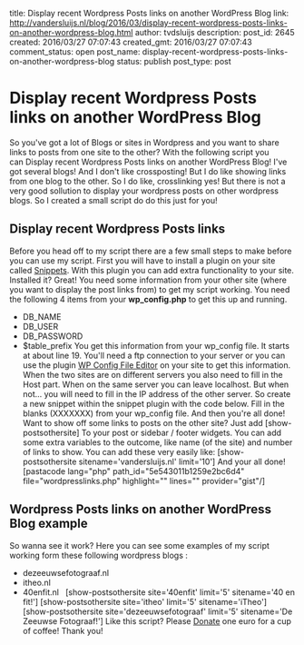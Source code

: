 title: Display recent Wordpress Posts links on another WordPress Blog
link: http://vandersluijs.nl/blog/2016/03/display-recent-wordpress-posts-links-on-another-wordpress-blog.html
author: tvdsluijs
description: 
post_id: 2645
created: 2016/03/27 07:07:43
created_gmt: 2016/03/27 07:07:43
comment_status: open
post_name: display-recent-wordpress-posts-links-on-another-wordpress-blog
status: publish
post_type: post

# Display recent Wordpress Posts links on another WordPress Blog

So you've got a lot of Blogs or sites in Wordpress and you want to share links to posts from one site to the other? With the following script you can Display recent Wordpress Posts links on another WordPress Blog! I've got several blogs! And I don't like crossposting! But I do like showing links from one blog to the other. So I do like, crosslinking yes! But there is not a very good sollution to display your wordpress posts on other wordpress blogs. So I created a small script do do this just for you! 

## Display recent Wordpress Posts links

Before you head off to my script there are a few small steps to make before you can use my script. First you will have to install a plugin on your site called [Snippets](https://wordpress.org/plugins/code-snippets/). With this plugin you can add extra functionality to your site. Installed it? Great! You need some information from your other site (where you want to display the post links from) to get my script working. You need the following 4 items from your **wp_config.php** to get this up and running. 

  * DB_NAME
  * DB_USER
  * DB_PASSWORD
  * $table_prefix
You get this information from your wp_config file. It starts at about line 19. You'll need a ftp connection to your server or you can use the plugin [WP Config File Editor](https://nl.wordpress.org/plugins/wp-config-file-editor/) on your site to get this information. When the two sites are on different servers you also need to fill in the Host part. When on the same server you can leave localhost. But when not... you will need to fill in the IP address of the other server. So create a new snippet within the snippet plugin with the code below. Fill in the blanks (XXXXXXX) from your wp_config file. And then you're all done! Want to show off some links to posts on the other site? Just add [show-postsothersite] To your post or sidebar / footer widgets. You can add some extra variables to the outcome, like name (of the site) and number of links to show. You can add these very easily like: [show-postsothersite sitename='vandersluijs.nl' limit='10'] And your all done! [pastacode lang="php" path_id="5e543011b1259e2bc6d4" file="wordpresslinks.php" highlight="" lines="" provider="gist"/] 

## Wordpress Posts links on another WordPress Blog example

So wanna see it work? Here you can see some examples of my script working form these following wordpress blogs : 

  * dezeeuwsefotograaf.nl
  * itheo.nl
  * 40enfit.nl
  [show-postsothersite site='40enfit' limit='5' sitename='40 en fit!'] [show-postsothersite site='itheo' limit='5' sitename='iTheo'] [show-postsothersite site='dezeeuwsefotograaf' limit='5' sitename='De Zeeuwse Fotograaf!'] Like this script? Please [Donate](http://snurl.eu/donate-one-euro) one euro for a cup of coffee! Thank you!